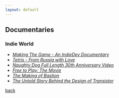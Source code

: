 ```yaml
---
layout: default
---
```


## Documentaries

### Indie World

* _[Making The Game - An IndieDev Documentary](https://www.youtube.com/watch?v=SZ4TU5sgDxc&feature=youtu.be)_
* _[Tetris - From Russia with Love](https://www.youtube.com/watch?v=NhwNTo_Yr3k)_
* _[Naughty Dog Full Length 30th Anniversary Video](https://www.youtube.com/watch?v=cdr7THH0zo8)_
* _[Free to Play: The Movie](https://www.youtube.com/watch?v=UjZYMI1zB9s)_
* _[The Making of Bastion](https://www.youtube.com/watch?v=uo7TcJ2E0-I&feature=youtu.be)_
* _[The Untold Story Behind the Design of Transistor](https://www.youtube.com/watch?v=SL2Pk2jP_6s)_

[back](../)
